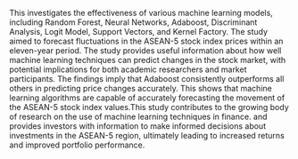 This investigates the effectiveness of various machine learning models, including Random Forest, Neural Networks, Adaboost, Discriminant Analysis, Logit Model, Support Vectors, and Kernel Factory. The study aimed to forecast fluctuations in the ASEAN-5 stock index prices within an eleven-year period. The study provides useful information about how well machine learning techniques can predict changes in the stock market, with potential implications for both academic researchers and market participants. The findings imply that Adaboost consistently outperforms all others in predicting price changes accurately. This shows that machine learning algorithms are capable of accurately forecasting the movement of the ASEAN-5 stock index values.This study contributes to the growing body of research on the use of machine learning techniques in finance. and provides investors with information to make informed decisions about investments in the ASEAN-5 region, ultimately leading to increased returns and improved portfolio performance.
